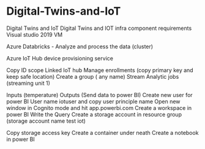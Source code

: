 # Digital-Twins-and-IoT
Digital Twins and IoT
Digital Twins and IOT infra component requirements
Visual studio 2019 VM

Azure Databricks - Analyze and process the data (cluster)

Azure IoT Hub device provisioning service

Copy ID scope
Linked IoT hub
Manage enrollments  (copy primary key and keep safe location)
Create a group ( any name)
Stream Analytic jobs (streaming unit 1)

Inputs (temperature)
Outputs (Send data to power BI)
Create new user for power BI
User name iotuser and copy user principle name
Open new window in Cognito mode and hit app.powerbi.com
Create a workspace in power BI
Write the Query
Create a storage account in resource group (storage account name test iot)

Copy storage access key
Create a container under neath
Create a notebook in power BI
